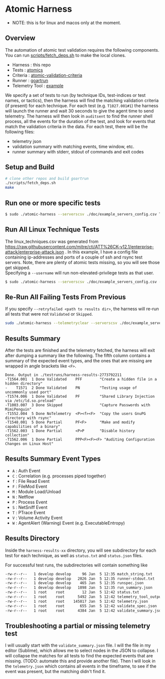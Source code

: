 # Atomic Harness

- NOTE: this is for linux and macos only at the moment.

## Overview

The automation of atomic test validation requires the following components.  You can run [scripts/fetch_deps.sh](./scripts/fetch_deps.sh) to make the local clones.
 - Harness : this repo
 - Tests : [atomics](https://github.com/redcanaryco/atomic-red-team)
 - Criteria : [atomic-validation-criteria](https://github.com/secureworks/atomic-validation-criteria)
 - Runner : [goartrun](https://github.com/secureworks/goartrun)
 - Telemetry Tool : [example](https://github.com/secureworks/telemetry-tool-example)

We specify a set of tests to run (by technique IDs, test-indices or test names, or tactics), then the harness will find the matching validation criteria (if present) for each technique.  For each test (e.g. `T1027.001#1`) the harness will launch the runner and wait 30 seconds to give the agent time to send telemetry.  The harness will then look in `auditsent` to find the runner shell process, all the events for the duration of the test, and look for events that match the validation criteria in the data.  For each test, there will be the following files:
 - telemetry json
 - validation summary with matching events, time window, etc.
 - runner summary with stderr, stdout of commands and exit codes

## Setup and Build

```sh
# clone other repos and build goartrun
./scripts/fetch_deps.sh
make
```

## Run one or more specific tests

```sh
$ sudo ./atomic-harness --serverscsv ./doc/example_servers_config.csv T1562.004#7 T1562.004#9 T1562.004#10

```

## Run All Linux Technique Tests

The linux_techniques.csv was generated from https://raw.githubusercontent.com/mitre/cti/ATT%26CK-v12.1/enterprise-attack/enterprise-attack.json .
In this example, I have a config file containing ip-addresses and ports of a couple of ssh and rsync test servers.
Note, there are plenty of atomic tests missing, so you will see those get skipped.  
Specifying a `--username` will run non-elevated-privilege tests as that user.
```sh
$ sudo ./atomic-harness --serverscsv ./doc/example_servers_config.csv --runlist ./data/linux_techniques.csv --username bob
```

## Re-Run All Failing Tests From Previous
If you specify `--retryfailed <path to results dir>`, the harness will re-run all tests that were not `Validated` or `Skipped`.
```sh
sudo ./atomic-harness --telemetryclear --serverscsv ./doc/example_servers_config.csv --username bob --retryfailed ./testruns/harness-results-456317467
```

## Results Summary

After the tests are finished and the telemetry fetched, the harness will exit after dumping a summary like the following.
The fifth column contains a summary of the expected event types, and the ones that are missing are wrapped in angle brackets like `<F>`.
```
Done. Output in ./testruns/harness-results-2773792211
-T1564.001  1 Done Validated    PFF        "Create a hidden file in a hidden directory"
-    T1571  2 Done Validated    PN         "Testing usage of uncommonly used port"
-T1574.006  1 Done Validated    PF         "Shared Library Injection via /etc/ld.so.preload"
-T1003.007  3 Done Skipped                 "Capture Passwords with MimiPenguin"
-T1552.004  5 Done NoTelemetry  <P><f><F>  "Copy the users GnuPG directory with rsync"
-T1548.001  5 Done Partial      PF<F>      "Make and modify capabilities of a binary"
-T1562.003  1 Done Partial      <P>P       "Disable history collection"
-T1562.006  1 Done Partial      PPP<F><F><F> "Auditing Configuration Changes on Linux Host"
```

## Results Summary Event Types

- `A` : Auth Event
- `C` : Correlation (e.g. processes piped together)
- `f` : File Read Event
- `F` : FileMod Event
- `M` : Module Load/Unload
- `N` : Netflow
- `P` : Process Event
- `S` : NetSniff Event
- `T` : PTrace Event
- `V` : Volume Activity Event
- `W` : AgentAlert (Warning) Event (e.g. ExecutableEntropy)

## Results Directory

Inside the `harness-results-xx` directory, you will see subdirectory for each test for each technique, as well as `status.txt` and `status.json` files.

For successful test runs, the subdirectories will contain something like
```sh
-rw-r--r--   1 develop develop     96 Jan  5 12:35 match_string.txt
-rw-r--r--   1 develop develop   2026 Jan  5 12:35 runner-stdout.txt
-rw-r--r--   1 develop develop    465 Jan  5 12:35 runspec.json
-rw-r--r--   1 develop develop   1898 Jan  5 12:35 run_summary.json
-rw-r--r--   1 root    root        12 Jan  5 12:42 status.txt
-rw-r--r--   1 root    root      5492 Jan  5 12:42 telemetry_tool_output.txt
-rw-r--r--   1 root    root    145817 Jan  5 12:42 telemetry.json
-rw-r--r--   1 root    root       655 Jan  5 12:42 validate_spec.json
-rw-r--r--   1 root    root      4384 Jan  5 12:42 validate_summary.json
```

## Troubleshooting a partial or missing telemetry test
I will usually start with the `validate_summary.json` file.  I will the file in my editor (Sublime), which allows me to select nodes in the JSON to collapse.  I will collapse the matches for all tests to find the expected events that are missing. (TODO: automate this and provide another file).  Then I will look in the `telemetry.json` which contains all events in the timeframe, to see if the event was present, but the matching didn't find it.


